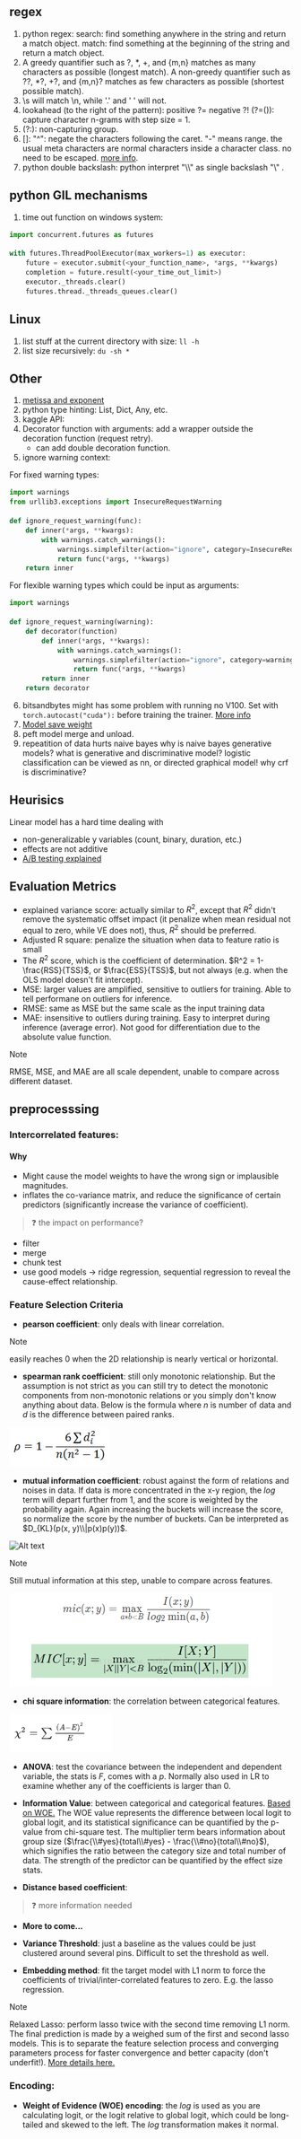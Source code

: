 ## regex

1. python regex: search: find something anywhere in the string and return a match object. match: find something at the beginning of the string and return a match object.
2. A greedy quantifier such as ?, *, +, and {m,n} matches as many characters as possible (longest match). A non-greedy quantifier such as ??, *?, +?, and {m,n}? matches as few characters as possible (shortest possible match).
3. \s will match \n, while '.' and ' ' will not.
4. lookahead (to the right of the pattern): positive ?= negative ?! (?=(<regex>)): capture character n-grams with step size = 1. 
5. (?:): non-capturing group.
6. []: "^": negate the characters following the caret. "-" means range. the usual meta characters are normal characters inside a character class. no need to be escaped. [more info](https://www.regular-expressions.info/charclass.html).
7. python double backslash: python interpret "\\\\" as single backslash "\\" .

## python GIL mechanisms

1. time out function on windows system:
```python
import concurrent.futures as futures

with futures.ThreadPoolExecutor(max_workers=1) as executor:
    future = executor.submit(<your_function_name>, *args, **kwargs)
    completion = future.result(<your_time_out_limit>)
    executor._threads.clear()
    futures.thread._threads_queues.clear()
```

## Linux

1. list stuff at the current directory with size: `ll -h`
2. list size recursively: `du -sh *`


## Other
1. [metissa and exponent](https://www.storyofmathematics.com/glossary/mantissa/)
2. python type hinting: List, Dict, Any, etc.
3. kaggle API:
4. Decorator function with arguments: add a wrapper outside the decoration function (request retry).
   - can add double decoration function.
5. ignore warning context:

For fixed warning types:

```python
import warnings
from urllib3.exceptions import InsecureRequestWarning

def ignore_request_warning(func):
    def inner(*args, **kwargs):
        with warnings.catch_warnings():
            warnings.simplefilter(action="ignore", category=InsecureRequestWarning)
            return func(*args, **kwargs)
    return inner
```
For flexible warning types which could be input as arguments: 

```python
import warnings

def ignore_request_warning(warning):
    def decorator(function)
        def inner(*args, **kwargs):
            with warnings.catch_warnings():
                warnings.simplefilter(action="ignore", category=warning)
                return func(*args, **kwargs)
        return inner
    return decorator
```

6. bitsandbytes might has some problem with running no V100. Set with `torch.autocast("cuda"):` before training the trainer. [More info](https://github.com/TimDettmers/bitsandbytes/issues/240)
7. [Model save weight](https://github.com/huggingface/peft/issues/286#issuecomment-1501617281)
8. peft model merge and unload.
9. repeatition of data hurts naive bayes
why is naive bayes generative models? what is generative and discriminative model?
logistic classification can be viewed as nn, or directed graphical model! 
why crf is discriminative?

## Heurisics
Linear model has a hard time dealing with 
- non-generalizable y variables (count, binary, duration, etc.)
- effects are not additive
- [A/B testing explained](https://zhuanlan.zhihu.com/p/68019926)

## Evaluation Metrics
- explained variance score: actually similar to $R^2$, except that $R^2$ didn't remove the systematic offset impact (it penalize when mean residual not equal to zero, while VE does not), thus, $R^2$ should be preferred.
- Adjusted R square: penalize the situation when data to feature ratio is small  
- The $R^2$ score, which is the coefficient of determination. $R^2 = 1- \frac{RSS}{TSS}$, or $\frac{ESS}{TSS}$, but not always (e.g. when the OLS model doesn't fit intercept).  
- MSE: larger values are amplified, sensitive to outliers for training. Able to tell performane on outliers for inference. 
- RMSE: same as MSE but the same scale as the input training data
- MAE: insensitive to outliers during training. Easy to interpret during inference (average error). Not good for differentiation due to the absolute value function. 

> [!note]
> RMSE, MSE, and MAE are all scale dependent, unable to compare across different dataset. 

## preprocesssing 

### Intercorrelated features: 

#### Why
- Might cause the model weights to have the wrong sign or implausible magnitudes.
- inflates the co-variance matrix, and reduce the significance of certain predictors (significantly increase the variance of coefficient).

> :question: the impact on performance?

- filter
- merge
- chunk test
- use good models -> ridge regression, sequential regression to reveal the cause-effect relationship.

### Feature Selection Criteria

- **pearson coefficient**: only deals with linear correlation. 

> [!note]
> easily reaches 0 when the 2D relationship is nearly vertical or horizontal.

- **spearman rank coefficient**: still only monotonic relationship. But the assumption is not strict as you can still try to detect the monotonic components from non-monotonic relations or you simply don't know anything about data. Below is the formula where $n$ is number of data and $d$ is the difference between paired ranks. 

![Alt text](image-2.png)


- **mutual information coefficient**: robust against the form of relations and noises in data. If data is more concentrated in the x-y region, the $log$ term will depart further from 1, and the score is weighted by the probability again. Again increasing the buckets will increase the score, so normalize the score by the number of buckets. Can be interpreted as $D_{KL}(p(x, y)\\|p(x)p(y))$.
  
![Alt text](<Screenshot 2023-12-17 at 8.23.22 PM.png>)

> [!note]
> Still mutual information at this step, unable to compare across features.

![Alt text](image.png)

- **chi square information**: the correlation between categorical features. 

![Alt text](image-1.png)


- **ANOVA**: test the covariance between the independent and dependent variable, the stats is $F$, comes with a $p$. Normally also used in LR to examine whether any of the coefficients is larger than 0.

- **Information Value**: between categorical and categorical features. [Based on WOE.](https://blog.csdn.net/kevin7658/article/details/50780391#:~:text=WOE%E7%9A%84%E5%85%A8%E7%A7%B0%E6%98%AF%E2%80%9CWeight,%E7%9A%84%E9%83%BD%E6%98%AF%E4%B8%80%E4%B8%AA%E6%84%8F%E6%80%9D%EF%BC%89%E3%80%82) The WOE value represents the difference between local logit to global logit, and its statistical significance can be quantified by the p-value from chi-square test. The multiplier term bears information about group size ($\frac{\\#yes}{total\\#yes} - \frac{\\#no}{total\\#no}$), which signifies the ratio between the category size and total number of data. The strength of the predictor can be quantified by the effect size stats.

- **Distance based coefficient**: 

> :question: more information needed

- **More to come...**

- **Variance Threshold**: just a baseline as the values could be just clustered around several pins. Difficult to set the threshold as well. 

- **Embedding method**: fit the target model with L1 norm to force the coefficients of trivial/inter-correlated features to zero. E.g. the lasso regression. 

> [!note]
> Relaxed Lasso: perform lasso twice with the second time removing L1 norm. The final prediction is made by a weighed sum of the first and second lasso models. This is to separate the feature selection process and converging parameters process for faster convergence and better capacity (don't underfit!). [More details here.](https://stats.stackexchange.com/questions/37989/advantages-of-doing-double-lasso-or-performing-lasso-twice)

### Encoding: 
- **Weight of Evidence (WOE) encoding**: the $log$ is used as you are calculating logit, or the logit relative to global logit, which could be long-tailed and skewed to the left. The $log$ transformation makes it normal.
